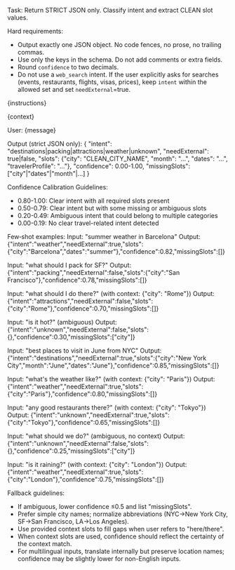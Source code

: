 Task: Return STRICT JSON only. Classify intent and extract CLEAN slot values.

Hard requirements:
- Output exactly one JSON object. No code fences, no prose, no trailing commas.
- Use only the keys in the schema. Do not add comments or extra fields.
- Round `confidence` to two decimals.
- Do not use a `web_search` intent. If the user explicitly asks for searches (events, restaurants, flights, visas, prices), keep `intent` within the allowed set and set `needExternal`=true.

{instructions}

{context}

User: {message}

Output (strict JSON only):
{
  "intent": "destinations|packing|attractions|weather|unknown",
  "needExternal": true|false,
  "slots": {"city": "CLEAN_CITY_NAME", "month": "...", "dates": "...", "travelerProfile": "..."},
  "confidence": 0.00-1.00,
  "missingSlots": ["city"|"dates"|"month"|...]
}

Confidence Calibration Guidelines:
- 0.80-1.00: Clear intent with all required slots present
- 0.50-0.79: Clear intent but with some missing or ambiguous slots
- 0.20-0.49: Ambiguous intent that could belong to multiple categories
- 0.00-0.19: No clear travel-related intent detected

Few‑shot examples:
Input: "summer weather in Barcelona"
Output: {"intent":"weather","needExternal":true,"slots":{"city":"Barcelona","dates":"summer"},"confidence":0.82,"missingSlots":[]}

Input: "what should I pack for SF?"
Output: {"intent":"packing","needExternal":false,"slots":{"city":"San Francisco"},"confidence":0.78,"missingSlots":[]}

Input: "what should I do there?" (with context: {"city": "Rome"})
Output: {"intent":"attractions","needExternal":false,"slots":{"city":"Rome"},"confidence":0.70,"missingSlots":[]}

Input: "is it hot?" (ambiguous)
Output: {"intent":"unknown","needExternal":false,"slots":{},"confidence":0.30,"missingSlots":["city"]}

Input: "best places to visit in June from NYC"
Output: {"intent":"destinations","needExternal":true,"slots":{"city":"New York City","month":"June","dates":"June"},"confidence":0.85,"missingSlots":[]}

Input: "what's the weather like?" (with context: {"city": "Paris"})
Output: {"intent":"weather","needExternal":true,"slots":{"city":"Paris"},"confidence":0.80,"missingSlots":[]}

Input: "any good restaurants there?" (with context: {"city": "Tokyo"})
Output: {"intent":"unknown","needExternal":true,"slots":{"city":"Tokyo"},"confidence":0.65,"missingSlots":[]}

Input: "what should we do?" (ambiguous, no context)
Output: {"intent":"unknown","needExternal":false,"slots":{},"confidence":0.25,"missingSlots":["city"]}

Input: "is it raining?" (with context: {"city": "London"})
Output: {"intent":"weather","needExternal":true,"slots":{"city":"London"},"confidence":0.75,"missingSlots":[]}

Fallback guidelines:
- If ambiguous, lower confidence ≤0.5 and list "missingSlots".
- Prefer simple city names; normalize abbreviations (NYC→New York City, SF→San Francisco, LA→Los Angeles).
- Use provided context slots to fill gaps when user refers to "here/there".
- When context slots are used, confidence should reflect the certainty of the context match.
- For multilingual inputs, translate internally but preserve location names; confidence may be slightly lower for non-English inputs.

